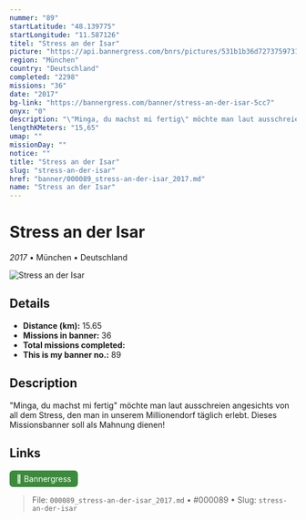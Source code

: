 ```yaml
---
nummer: "89"
startLatitude: "48.139775"
startLongitude: "11.587126"
titel: "Stress an der Isar"
picture: "https://api.bannergress.com/bnrs/pictures/531b1b36d72737597317a1351402e6ce"
region: "München"
country: "Deutschland"
completed: "2298"
missions: "36"
date: "2017"
bg-link: "https://bannergress.com/banner/stress-an-der-isar-5cc7"
onyx: "0"
description: "\"Minga, du machst mi fertig\" möchte man laut ausschreien angesichts von all dem Stress, den man in unserem Millionendorf täglich erlebt. Dieses Missionsbanner soll als Mahnung dienen!"
lengthKMeters: "15,65"
umap: ""
missionDay: ""
notice: ""
title: "Stress an der Isar"
slug: "stress-an-der-isar"
href: "banner/000089_stress-an-der-isar_2017.md"
name: "Stress an der Isar"
---
```

# Stress an der Isar

*2017* • München • Deutschland

![Stress an der Isar](https://api.bannergress.com/bnrs/pictures/531b1b36d72737597317a1351402e6ce)



## Details
- **Distance (km):** 15.65
- **Missions in banner:** 36
- **Total missions completed:** 
- **This is my banner no.:** 89



## Description
"Minga, du machst mi fertig" möchte man laut ausschreien angesichts von all dem Stress, den man in unserem Millionendorf täglich erlebt. Dieses Missionsbanner soll als Mahnung dienen!



## Links
<a href="https://bannergress.com/banner/stress-an-der-isar-5cc7" target="_blank" style="display:inline-block;margin-right:8px;padding:6px 12px;background:#3c8b3c;color:#fff;text-decoration:none;border-radius:6px;">🔗 Bannergress</a>



> File: `000089_stress-an-der-isar_2017.md` • #000089 • Slug: `stress-an-der-isar`
